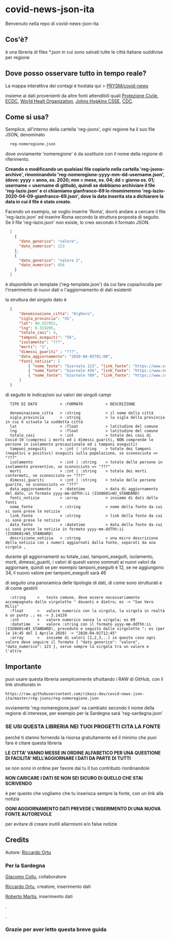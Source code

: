 # covid-news-json-ita

Benvenuto nella repo di covid-news-json-ita

## Cos'è?

è una libreria di files *.json in cui sono salvati tutte le città italiane suddivise per regione

## Dove posso osservare tutto in tempo reale?

La mappa interattiva dei contagi è hostata qui > [PRYSM/covid-news](https://www.prysmlab.com/covid-news)

insieme ai dati provenienti da altre fonti attendibili quali [Protezione Civile](https://www.protezionecivile.it/attivita-rischi/rischio-sanitario/emergenze/coronavirus),
[ECDC](https://www.ecdc.europa.eu/en/geographical-distribution-2019-ncov-cases), [World Healt Organization](https://www.who.int/emergencies/diseases/novel-coronavirus-2019/situation-reports), 
[Johns Hopkins CSSE](https://systems.jhu.edu/), [CDC](https://www.cdc.gov/coronavirus/2019-ncov/index.html).

## Come si usa?

Semplice, all'interno della cartella 'reg-jsons', ogni regione ha il suo file JSON, denominato

```bash
  reg-nomeregione.json
```

dove ovviamente 'nomeregione' è da sostituire con il nome della regione di riferimento.

**Creando o modificando un qualsiasi file copiarlo nella cartella 'reg-jsons-archive', rinominandolo 'reg-nomeregione-yyyy-mm-dd-username.json', (dove: yyyy = anno, es. 2020; mm = mese, es. 04; dd = giorno es. 01; username = username di github), quindi se dobbiamo archiviare il file 'reg-lazio.json' e ci chiamiamo gianfranco-69 lo rinomineremo 'reg-lazio-2020-04-09-gianfranco-69.json', dove la data inserita sta a dichiarare la data in cui il file è stato creato.**

Facendo un esempio, se voglio inserire 'Roma', dovrò andare a cercare il file 'reg-lazio.json' ed inserire Roma secondo la struttura proposta di seguito.
Se il file 'reg-lazio.json' non esiste, lo creo secondo il formato JSON.

```json
  [
    {
      "dato_generico": "valore",
      "dato_numerico": 123
    },
    {
      "dato_generico": "valore 2",
      "dato_numerico": 456
    }
  ]
```

è disponibile un template ('reg-template.json') da cui fare copia/incolla per l'inserimento di nuovi dati o l'aggiornamento di dati esistenti

la struttura del singolo dato è

```json
  {
      "denominazione_citta": "Alghero",
      "sigla_provincia": "SS",
      "lat": 40.557952,
      "lng": 8.319295,
      "totale_casi": 4,
      "tamponi_eseguiti": "56",
      "isolamento": "???",
      "morti": "1",
      "dimessi_guariti" : "???",
      "data_aggiornamento": "2020-04-05T01:00",
      "fonti_notizie": [
          { "nome_fonte": "Giornale 123", "link_fonte": "https://www.xxxxxxxx.it/zzzzzz", "data_fonte": "2020-03-28T12:00", "descrizione_notizia": "+1 contagio" },
          { "nome_fonte": "Giornale 456", "link_fonte": "https://www.nnnnnnnn.it/yyyyyy", "data_fonte": "2020-04-01T22:30", "descrizione_notizia": "+56 tamponi, +1 contagio" },
          { "nome_fonte": "Giornale 789", "link_fonte": "https://www.cccccccc.it/aaaaaa", "data_fonte": "2020-04-05T01:00", "descrizione_notizia": "+2 contagi" }
      ]
  }
```

di seguito le indicazioni sui valori dei singoli campi

```
  TIPO DI DATO          > :FORMATO          > DESCRIZIONE
  
  denominazione_citta   > :string           > il nome della città
  sigla_provincia       > :string           > la sigla della provincia in cui è situata la suddetta città
  lat                   > :float            > latitudine del comune
  lng                   > :float            > latitudine del comune
  totale_casi           > :int              > totale dei casi di Covid-19 (compresi i morti ed i dimessi guariti, NON comprende le persone in isolamento precauzionale ed i tamponi eseguiti)
  tamponi_eseguiti      > :int | :string    > totale dei tamponi (negativi e positivi) eseguiti sulla popolazione, se sconosciuto => "???"
  isolamento            > :int | :string    > totale delle persone in isolamento preventivo, se sconosciuto => "???"
  morti                 > :int | :string    > totale dei morti confermati, se sconosciuto => "???"
  dimessi_guariti       > :int | :string    > totale delle persone guarite, se sconosciuto => "???"
  data_aggiornamento    > :datetime         > data di aggiornamento del dato, in formato yyyy-mm-ddThh:ii (ISO8601>W3_STANDARD)
  fonti_notizie         > :array            > insieme di dati delle fonti 
  nome_fonte            > :string           > nome della fonte da cui si sono prese le notizie
  link_fonte            > :string           > link della fonte da cui si sono prese le notizie  
  data_fonte            > :datetime         > data della fonte da cui si sono prese le notizie in formato yyyy-mm-ddThh:ii (ISO8601>W3_STANDARD) 
  descrizione_notizia   > :string           > una micro descrizione della notizia con i numeri aggiornati dalla fonte, separati da una virgola ,
```

durante gli aggiornamenti su totale_casi, tamponi_eseguiti, isolamento, morti, dimessi_guariti, i valori di questi vanno sommati ai nuovi valori da aggiornare, quindi se per esempio tamponi_eseguiti è 12, se ne aggiungono 34, il nuovo valore per tamponi_eseguiti sarà 46

di seguito una panoramica delle tipologie di dati, di come sono strutturati e di come gestirli

```
  :string     >   testo comune, deve essere necessariamente accompagnato dalle virgolette " davanti e dietro; es -> "San Vero Milis"
  :float      >   valore numerico con la virgola, la virgola in realtà è un punto .; es -> 3.14159
  :int        >   valore numerico senza la virgola; es 69
  :datetime   >   valore :string con il formato yyyy-mm-ddThh:ii (ISO8601>W3_STANDARD), preceduto e seguito dalle virgolette "; es (per le 14:45 del 1 Aprile 2020) -> "2020-04-01T12:45"
  :array      >   insieme di valori [1,2,3,..] in questo caso ogni valore deve seguire il formato { "dato_generico": "valore", "dato_numerico": 123 }, serve sempre la virgola tra un valore e l'altro
```

## Importante

puoi usare questa libreria semplicemente sfruttando i RAW di GitHub, con il link strutturato in

```
https://raw.githubusercontent.com/rikozz-dev/covid-news-json-ita/master/reg-jsons/reg-nomeregione.json
```

ovviamente 'reg-nomeregione.json' va cambiato secondo il nome della regione di interesse, per esempio per la Sardegna sarà 'reg-sardegna.json'

### SE USI QUESTA LIBRERIA NEI TUOI PROGETTI CITA LA FONTE

perché ti stanno fornendo la risorsa gratuitamente ed il minimo che puoi fare è citare questa libreria

**LE CITTA' VANNO MESSE IN ORDINE ALFABETICO PER UNA QUESTIONE DI FACILITA' NELL'AGGIORNARE I DATI DA PARTE DI TUTTI**

se non sono in ordine per favore dai tu il tuo contributo riordinandole

**NON CARICARE I DATI SE NON SEI SICURO DI QUELLO CHE STAI SCRIVENDO**

è per questo che vogliamo che tu inserisca sempre la fonte, con un link alla notizia

**OGNI AGGIORNAMENTO DATI PREVEDE L'INSERIMENTO DI UNA NUOVA FONTE AUTOREVOLE**

per evitare di creare inutili allarmismi e/o false notizie

## Credits

Autore: [Riccardo Ortu](https://www.instagram.com/rikozz_)

### Per la Sardegna

[Giacomo Collu](https://www.instagram.com/giacomo_collu), collaboratore

[Riccardo Ortu](https://www.instagram.com/rikozz_), creatore, inserimento dati

[Roberto Martis](https://www.instagram.com/rootvanterr), inserimento dati

.

.

### Grazie per aver letto questa breve guida
